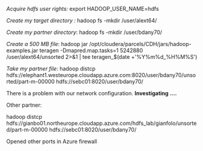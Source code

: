 *Acquire hdfs user rights:* export HADOOP_USER_NAME=hdfs

*Create my target directory :* hadoop fs -mkdir /user/alext64/

*Create my partner directory*: hadoop fs -mkdir /user/bdany70/

*Create a 500 MB file*: hadoop jar /opt/cloudera/parcels/CDH/jars/hadoop-examples.jar teragen -Dmapred.map.tasks=1 5242880 /user/alext64/unsorted 2>&1 | tee teragen_$(date +'%Y%m%d_%H%M%S')

*Take my partner file*: hadoop distcp  hdfs://elephant1.westeurope.cloudapp.azure.com:8020/user/bdany70/unsorted/part-m-00000 hdfs://sebc01:8020/user/bdany70/

There is a problem with our network configuration. **Investigating ....**

Other partner:

hadoop distcp hdfs://gianbo01.northeurope.cloudapp.azure.com/hdfs_lab/gianfolo/unsorted/part-m-00000 hdfs://sebc01:8020/user/bdany70/

Opened other ports in Azure firewall
